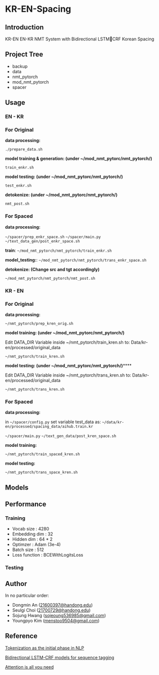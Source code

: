 
# KR-EN-Spacing

## Introduction
KR-EN EN-KR NMT System with Bidirectional LSTMCRF Korean Spacing

## Project Tree
  * backup
  * data
  * nmt_pytorch
  * mod_nmt_pytorch
  * spacer

## Usage
### EN - KR

### For Original 
__data processing:__

```./prepare_data.sh```

__model training & generation: (under ~/mod_nmt_pytorc/nmt_pytorch/)__

```train_enkr.sh```

__model testing: (under ~/mod_nmt_pytorc/nmt_pytorch/)__

```test_enkr.sh```

__detokenize: (under ~/mod_nmt_pytorc/nmt_pytorch/)__

```nmt_post.sh```

### For Spaced  

__data processing:__

```~/spacer/prep_enkr_space.sh```
```~/spacer/main.py```
```~/text_data_gen/post_enkr_space.sh```

__train__:
```~/mod_nmt_pytorch/nmt_pytorch/train_enkr.sh```

__model_testing:__:
```~/mod_nmt_pytorch/nmt_pytorch/trans_enkr_space.sh```

__detokenize: (Change src and tgt accordingly)__

```~/mod_nmt_pytorch/nmt_pytorch/nmt_post.sh```



### KR - EN

### For Original 
__data processing:__

```~/nmt_pytorch/prep_kren_orig.sh```

__model training: (under ~/mod_nmt_pytorc/nmt_pytorch/)__

Edit DATA_DIR Variable inside ~/nmt_pytorch/train_kren.sh to: 
Data/kr-en/processed/original_data

```~/nmt_pytorch/train_kren.sh ```

__model testing: (under ~/mod_nmt_pytorc/nmt_pytorch/)__****

Edit DATA_DIR Variable inside ~/nmt_pytorch/trans_kren.sh to:
Data/kr-en/processed/original_data

```~/nmt_pytorch/trans_kren.sh```

### For Spaced 
__data processing:__

in ```~/spacer/config.py```
set variable test_data as:
```~/data/kr-en/processed/spacing_data/aihub.train.kr```

```~/spacer/main.py```
```~/text_gen_data/post_kren_space.sh```

__model training:__

```~/nmt_pytorch/train_spaced_kren.sh```

__model testing:__

```~/nmt_pytorch/trans_space_kren.sh```

## Models

## Performance

### Training
* Vocab size :  4280
* Embedding dim :  32
* Hidden dim : 64 * 2
* Optimzer : Adam (3e-4)
* Batch size : 512
* Loss function : BCEWithLogitsLoss

### Testing


## Author
In no particular order:

* Dongmin An (21600397@handong.edu)
* Seulgi Choi (21700729@handong.edu)
* Sojung Hwang (sojeoung536985@gmail.com)
* Youngpyo Kim (menstoo9504@gmail.com)

## Reference
[Tokenization as the initial phase in NLP](https://dl.acm.org/doi/pdf/10.3115/992424.992434)

[Bidirectional LSTM-CRF models for sequence tagging](https://arxiv.org/pdf/1508.01991.pdf)

[Attention is all you need](https://arxiv.org/pdf/1706.03762.pdf)
